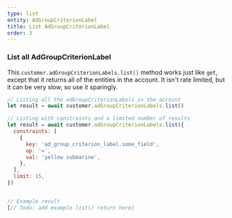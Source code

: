 ```yaml
---
type: list
entity: AdGroupCriterionLabel
title: List AdGroupCriterionLabel
order: 3
---
```


### List all AdGroupCriterionLabel

This `customer.adGroupCriterionLabels.list()` method works just like `get`, except that it returns all of the entities in the account. It isn't rate limited, but it can be very slow, so use it sparingly.

```javascript
// Listing all the adGroupCriterionLabels in the account
let result = await customer.adGroupCriterionLabels.list()

// Listing with constraints and a limited number of results
let result = await customer.adGroupCriterionLabels.list({
  constraints: [
    {
      key: 'ad_group_criterion_label.some_field',
      op: '=',
      val: 'yellow submarine',
    },
  ],
  limit: 15,
})
```

```javascript

// Example result
[// Todo: add example list() return here]

```

